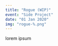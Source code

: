 ```yaml
---
title: "Rogue (WIP)"
event: "Side Project"
date: "01 Jan 2020"
img: "rogue-%.png"
---
```

lorem ipsum